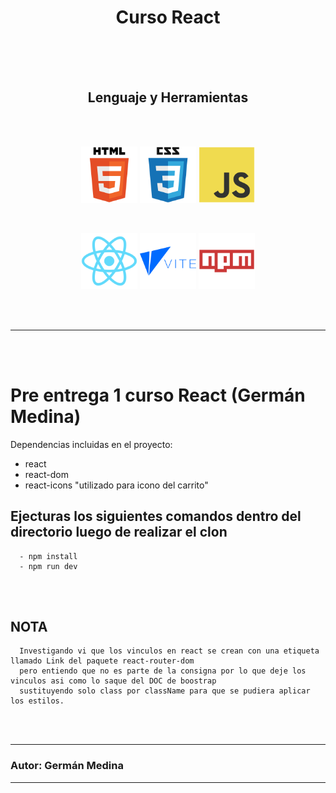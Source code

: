 <h1 align="center">Curso React</h1><br><br>
<br>
<h2 align="center">Lenguaje y Herramientas</h2>
<br><br>
<p align="center"> 
    <a href="https://www.w3.org/html/" target="_blank"> <img src="https://raw.githubusercontent.com/devicons/devicon/master/icons/html5/html5-original-wordmark.svg" alt="html5" width="90" height="90"/></a> 
    <a href="https://www.w3schools.com/css/" target="_blank"> <img src="https://raw.githubusercontent.com/devicons/devicon/master/icons/css3/css3-original-wordmark.svg" alt="css3" width="90" height="90"/></a> 
    <a href="https://developer.mozilla.org/en-US/docs/Web/JavaScript" target="_blank"> <img src="https://raw.githubusercontent.com/devicons/devicon/master/icons/javascript/javascript-original.svg" alt="Javascript" width="90" height="90"/></a> 
</p>
<br>
<p align="center"> 
    <a href="https://es.react.dev/" target="_blank"> <img src="https://raw.githubusercontent.com/devicons/devicon/master/icons/react/react-original.svg" alt="React" width="90" height="90"/></a>
    <a href="https://vitejs.dev/guide/" target="_blank"> <img src="https://raw.githubusercontent.com/devicons/devicon/master/icons/vite/vite-original-wordmark.svg" alt="Vite" width="90" height="90"/></a>
    <a href="https://www.npmjs.com/" target="_blank"> <img src="https://raw.githubusercontent.com/devicons/devicon/master/icons/npm/npm-original-wordmark.svg" alt="npm" width="90" height="90"/></a>
</p>
<br><br>



---
<br><br>

# Pre entrega 1 curso React (Germán Medina)

Dependencias incluidas en el proyecto:

  - react
  - react-dom
  - react-icons "utilizado para icono del carrito"


## Ejecturas los siguientes comandos dentro del directorio luego de realizar el clon

```
  - npm install
  - npm run dev
```

<br><br>

## NOTA

```
  Investigando vi que los vinculos en react se crean con una etiqueta llamado Link del paquete react-router-dom
  pero entiendo que no es parte de la consigna por lo que deje los vinculos asi como lo saque del DOC de boostrap
  sustituyendo solo class por className para que se pudiera aplicar los estilos.
```
<br><br>

---
### Autor: Germán Medina
---